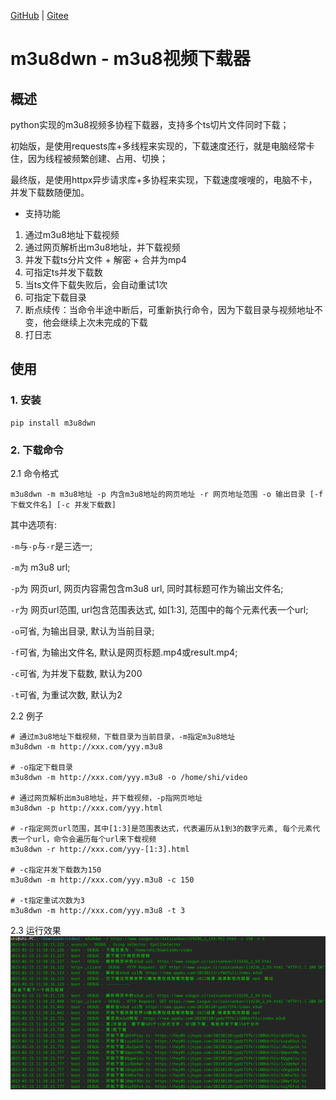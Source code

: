 [GitHub](https://github.com/shigebeyond/m3u8dwn) | [Gitee](https://gitee.com/shigebeyond/m3u8dwn)

# m3u8dwn - m3u8视频下载器
## 概述
python实现的m3u8视频多协程下载器，支持多个ts切片文件同时下载；

初始版，是使用requests库+多线程来实现的，下载速度还行，就是电脑经常卡住，因为线程被频繁创建、占用、切换；

最终版，是使用httpx异步请求库+多协程来实现，下载速度嗖嗖的，电脑不卡，并发下载数随便加。

- 支持功能
1. 通过m3u8地址下载视频
2. 通过网页解析出m3u8地址，并下载视频
3. 并发下载ts分片文件 + 解密 + 合并为mp4 
4. 可指定ts并发下载数
5. 当ts文件下载失败后，会自动重试1次
4. 可指定下载目录
5. 断点续传：当命令半途中断后，可重新执行命令，因为下载目录与视频地址不变，他会继续上次未完成的下载
6. 打日志

## 使用
### 1. 安装
```
pip install m3u8dwn
```

### 2. 下载命令
2.1 命令格式
```
m3u8dwn -m m3u8地址 -p 内含m3u8地址的网页地址 -r 网页地址范围 -o 输出目录 [-f 下载文件名] [-c 并发下载数] 
```

其中选项有:

`-m`与`-p`与`-r`是三选一;

`-m`为 m3u8 url;

`-p`为 网页url, 网页内容需包含m3u8 url, 同时其标题可作为输出文件名;

`-r`为 网页url范围, url包含范围表达式, 如[1:3], 范围中的每个元素代表一个url;

`-o`可省, 为输出目录, 默认为当前目录;

`-f`可省, 为输出文件名, 默认是网页标题.mp4或result.mp4;

`-c`可省, 为并发下载数, 默认为200

`-t`可省, 为重试次数, 默认为2

2.2 例子
```
# 通过m3u8地址下载视频，下载目录为当前目录，-m指定m3u8地址
m3u8dwn -m http://xxx.com/yyy.m3u8

# -o指定下载目录
m3u8dwn -m http://xxx.com/yyy.m3u8 -o /home/shi/video

# 通过网页解析出m3u8地址，并下载视频，-p指网页地址
m3u8dwn -p http://xxx.com/yyy.html 

# -r指定网页url范围，其中[1:3]是范围表达式，代表遍历从1到3的数字元素, 每个元素代表一个url，命令会遍历每个url来下载视频
m3u8dwn -r http://xxx.com/yyy-[1:3].html 

# -c指定并发下载数为150
m3u8dwn -m http://xxx.com/yyy.m3u8 -c 150

# -t指定重试次数为3
m3u8dwn -m http://xxx.com/yyy.m3u8 -t 3
```

2.3 运行效果
![cmd](img/cmd.png)